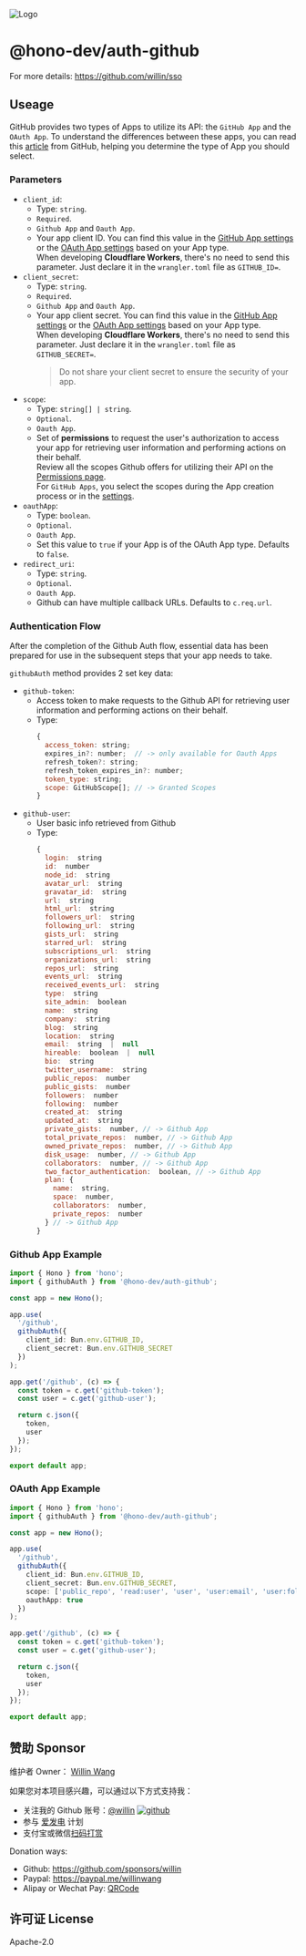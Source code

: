 ![Logo](https://github.com/willin/sso/assets/1890238/dcfe72fd-72af-40a4-bd14-6e8ee0907f4a)

# @hono-dev/auth-github

For more details: <https://github.com/willin/sso>

## Useage

GitHub provides two types of Apps to utilize its API: the `GitHub App` and the `OAuth App`. To understand the differences between these apps, you can read this [article](https://docs.github.com/en/apps/creating-github-apps/about-creating-github-apps/deciding-when-to-build-a-github-app) from GitHub, helping you determine the type of App you should select.

### Parameters

- `client_id`:
  - Type: `string`.
  - `Required`.
  - `Github App` and `Oauth App`.
  - Your app client ID. You can find this value in the [GitHub App settings](https://github.com/settings/apps) or the [OAuth App settings](https://github.com/settings/developers) based on your App type. <br />When developing **Cloudflare Workers**, there's no need to send this parameter. Just declare it in the `wrangler.toml` file as `GITHUB_ID=`.
- `client_secret`:
  - Type: `string`.
  - `Required`.
  - `Github App` and `Oauth App`.
  - Your app client secret. You can find this value in the [GitHub App settings](https://github.com/settings/apps) or the [OAuth App settings](https://github.com/settings/developers) based on your App type. <br />When developing **Cloudflare Workers**, there's no need to send this parameter. Just declare it in the `wrangler.toml` file as `GITHUB_SECRET=`.
    > Do not share your client secret to ensure the security of your app.
- `scope`:
  - Type: `string[] | string`.
  - `Optional`.
  - `Oauth App`.
  - Set of **permissions** to request the user's authorization to access your app for retrieving user information and performing actions on their behalf.<br /> Review all the scopes Github offers for utilizing their API on the [Permissions page](https://docs.github.com/en/apps/oauth-apps/building-oauth-apps/scopes-for-oauth-apps). <br />For `GitHub Apps`, you select the scopes during the App creation process or in the [settings](https://github.com/settings/apps).
- `oauthApp`:
  - Type: `boolean`.
  - `Optional`.
  - `Oauth App`.
  - Set this value to `true` if your App is of the OAuth App type. Defaults to `false`.
- `redirect_uri`:
  - Type: `string`.
  - `Optional`.
  - `Oauth App`.
  - Github can have multiple callback URLs. Defaults to `c.req.url`.

### Authentication Flow

After the completion of the Github Auth flow, essential data has been prepared for use in the subsequent steps that your app needs to take.

`githubAuth` method provides 2 set key data:

- `github-token`:
  - Access token to make requests to the Github API for retrieving user information and performing actions on their behalf.
  - Type:
    ```js
    {
      access_token: string;
      expires_in?: number;  // -> only available for Oauth Apps
      refresh_token?: string;
      refresh_token_expires_in?: number;
      token_type: string;
      scope: GitHubScope[]; // -> Granted Scopes
    }
    ```
- `github-user`:
  - User basic info retrieved from Github
  - Type:
    ```js
    {
      login:  string
      id:  number
      node_id:  string
      avatar_url:  string
      gravatar_id:  string
      url:  string
      html_url:  string
      followers_url:  string
      following_url:  string
      gists_url:  string
      starred_url:  string
      subscriptions_url:  string
      organizations_url:  string
      repos_url:  string
      events_url:  string
      received_events_url:  string
      type:  string
      site_admin:  boolean
      name:  string
      company:  string
      blog:  string
      location:  string
      email:  string  |  null
      hireable:  boolean  |  null
      bio:  string
      twitter_username:  string
      public_repos:  number
      public_gists:  number
      followers:  number
      following:  number
      created_at:  string
      updated_at:  string
      private_gists:  number, // -> Github App
      total_private_repos:  number, // -> Github App
      owned_private_repos:  number, // -> Github App
      disk_usage:  number, // -> Github App
      collaborators:  number, // -> Github App
      two_factor_authentication:  boolean, // -> Github App
      plan: {
        name:  string,
        space:  number,
        collaborators:  number,
        private_repos:  number
      } // -> Github App
    }
    ```

### Github App Example

```ts
import { Hono } from 'hono';
import { githubAuth } from '@hono-dev/auth-github';

const app = new Hono();

app.use(
  '/github',
  githubAuth({
    client_id: Bun.env.GITHUB_ID,
    client_secret: Bun.env.GITHUB_SECRET
  })
);

app.get('/github', (c) => {
  const token = c.get('github-token');
  const user = c.get('github-user');

  return c.json({
    token,
    user
  });
});

export default app;
```

### OAuth App Example

```ts
import { Hono } from 'hono';
import { githubAuth } from '@hono-dev/auth-github';

const app = new Hono();

app.use(
  '/github',
  githubAuth({
    client_id: Bun.env.GITHUB_ID,
    client_secret: Bun.env.GITHUB_SECRET,
    scope: ['public_repo', 'read:user', 'user', 'user:email', 'user:follow'],
    oauthApp: true
  })
);

app.get('/github', (c) => {
  const token = c.get('github-token');
  const user = c.get('github-user');

  return c.json({
    token,
    user
  });
});

export default app;
```

## 赞助 Sponsor

维护者 Owner： [Willin Wang](https://willin.wang)

如果您对本项目感兴趣，可以通过以下方式支持我：

- 关注我的 Github 账号：[@willin](https://github.com/willin) [![github](https://img.shields.io/github/followers/willin.svg?style=social&label=Followers)](https://github.com/willin)
- 参与 [爱发电](https://afdian.net/@willin) 计划
- 支付宝或微信[扫码打赏](https://user-images.githubusercontent.com/1890238/89126156-0f3eeb80-d516-11ea-9046-5a3a5d59b86b.png)

Donation ways:

- Github: <https://github.com/sponsors/willin>
- Paypal: <https://paypal.me/willinwang>
- Alipay or Wechat Pay: [QRCode](https://user-images.githubusercontent.com/1890238/89126156-0f3eeb80-d516-11ea-9046-5a3a5d59b86b.png)

## 许可证 License

Apache-2.0
